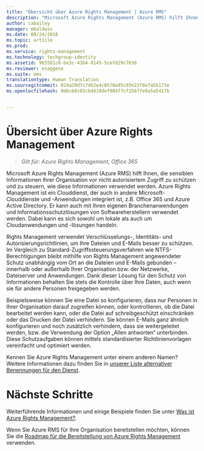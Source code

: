 ```yaml
---
title: "Übersicht über Azure Rights Management | Azure RMS"
description: "Microsoft Azure Rights Management (Azure RMS) hilft Ihnen, die sensiblen Informationen Ihrer Organisation vor nicht autorisiertem Zugriff zu schützen und zu steuern, wie diese Informationen verwendet werden. Azure Rights Management ist ein Clouddienst, der auch in andere Microsoft-Clouddienste und -Anwendungen integriert ist, z.B. Office 365 und Azure Active Directory. Er kann auch mit Ihren eigenen Branchenanwendungen und Informationsschutzlösungen von Softwareherstellern verwendet werden. Dabei kann es sich sowohl um lokale als auch um Cloudanwendungen und -lösungen handeln."
author: cabailey
manager: mbaldwin
ms.date: 08/24/2016
ms.topic: article
ms.prod: 
ms.service: rights-management
ms.technology: techgroup-identity
ms.assetid: 965581c8-be3c-43b4-8145-5cefd29c7636
ms.reviewer: esaggese
ms.suite: ems
translationtype: Human Translation
ms.sourcegitcommit: 024a29d7c7db2e4c0578a95c93e22f8e7a5b173e
ms.openlocfilehash: 9d6c68c01cbd410def904f7cf256ffe9a5a5417b


---
```


# Übersicht über Azure Rights Management

>*Gilt für: Azure Rights Management, Office 365*

Microsoft Azure Rights Management (Azure RMS) hilft Ihnen, die sensiblen Informationen Ihrer Organisation vor nicht autorisiertem Zugriff zu schützen und zu steuern, wie diese Informationen verwendet werden. Azure Rights Management ist ein Clouddienst, der auch in andere Microsoft-Clouddienste und -Anwendungen integriert ist, z.B. Office 365 und Azure Active Directory. Er kann auch mit Ihren eigenen Branchenanwendungen und Informationsschutzlösungen von Softwareherstellern verwendet werden. Dabei kann es sich sowohl um lokale als auch um Cloudanwendungen und -lösungen handeln. 

Rights Management verwendet Verschlüsselungs-, Identitäts- und Autorisierungsrichtlinien, um Ihre Dateien und E-Mails besser zu schützen. Im Vergleich zu Standard-Zugriffssteuerungsverfahren wie NTFS-Berechtigungen bleibt mithilfe von Rights Management angewendeter Schutz unabhängig vom Ort an die Dateien und E-Mails gebunden – innerhalb oder außerhalb Ihrer Organisation bzw. der Netzwerke, Dateiserver und Anwendungen. Dank dieser Lösung für den Schutz von Informationen behalten Sie stets die Kontrolle über Ihre Daten, auch wenn sie für andere Personen freigegeben werden.

Beispielsweise können Sie eine Datei so konfigurieren, dass nur Personen in Ihrer Organisation darauf zugreifen können, oder kontrollieren, ob die Datei bearbeitet werden kann, oder die Datei auf schreibgeschützt einschränken oder das Drucken der Datei verhindern. Sie können E-Mails ganz ähnlich konfigurieren und noch zusätzlich verhindern, dass sie weitergeleitet werden, bzw. die Verwendung der Option „Allen antworten“ unterbinden. Diese Schutzaufgaben können mittels standardisierter Richtlinienvorlagen vereinfacht und optimiert werden.

Kennen Sie Azure Rights Management unter einem anderen Namen? Weitere Informationen dazu finden Sie in [unserer Liste alternativer Benennungen für den Dienst](azure-rms-aka.md).

# Nächste Schritte
Weiterführende Informationen und einige Beispiele finden Sie unter [Was ist Azure Rights Management?](what-is-azure-rms.md).

Wenn Sie Azure RMS für Ihre Organisation bereitstellen möchten, können Sie die [Roadmap für die Bereitstellung von Azure Rights Management](../plan-design/deployment-roadmap.md) verwenden.





<!--HONumber=Aug16_HO4-->


